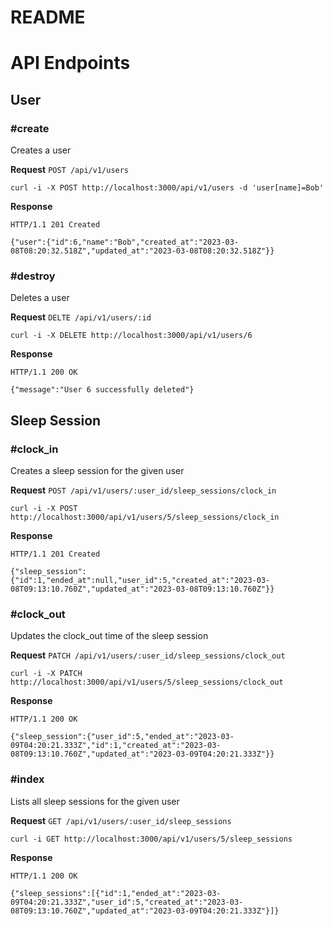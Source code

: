 # README

# API Endpoints

## User

### #create
Creates a user

**Request**
`POST /api/v1/users`
```
curl -i -X POST http://localhost:3000/api/v1/users -d 'user[name]=Bob'
```

**Response**
```
HTTP/1.1 201 Created

{"user":{"id":6,"name":"Bob","created_at":"2023-03-08T08:20:32.518Z","updated_at":"2023-03-08T08:20:32.518Z"}}
```

### #destroy
Deletes a user

**Request**
`DELTE /api/v1/users/:id`
```
curl -i -X DELETE http://localhost:3000/api/v1/users/6
```

**Response**
```
HTTP/1.1 200 OK

{"message":"User 6 successfully deleted"}
```

## Sleep Session

### #clock_in
Creates a sleep session for the given user

**Request**
`POST /api/v1/users/:user_id/sleep_sessions/clock_in`
```
curl -i -X POST http://localhost:3000/api/v1/users/5/sleep_sessions/clock_in
```

**Response**
```
HTTP/1.1 201 Created

{"sleep_session":{"id":1,"ended_at":null,"user_id":5,"created_at":"2023-03-08T09:13:10.760Z","updated_at":"2023-03-08T09:13:10.760Z"}}
```

### #clock_out
Updates the clock_out time of the sleep session

**Request**
`PATCH /api/v1/users/:user_id/sleep_sessions/clock_out`
```
curl -i -X PATCH http://localhost:3000/api/v1/users/5/sleep_sessions/clock_out
```

**Response**
```
HTTP/1.1 200 OK

{"sleep_session":{"user_id":5,"ended_at":"2023-03-09T04:20:21.333Z","id":1,"created_at":"2023-03-08T09:13:10.760Z","updated_at":"2023-03-09T04:20:21.333Z"}}
```

### #index
Lists all sleep sessions for the given user

**Request**
`GET /api/v1/users/:user_id/sleep_sessions`
```
curl -i GET http://localhost:3000/api/v1/users/5/sleep_sessions
```

**Response**
```
HTTP/1.1 200 OK

{"sleep_sessions":[{"id":1,"ended_at":"2023-03-09T04:20:21.333Z","user_id":5,"created_at":"2023-03-08T09:13:10.760Z","updated_at":"2023-03-09T04:20:21.333Z"}]}
```
